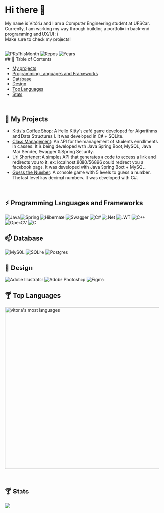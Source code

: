 ### <h1> Hi there 👋 </h1>

<p>My name is Vitória and I am a Computer Engineering student at UFSCar. Currently, I am working my way through building a portfolio in back-end programming and UX/UI :)<br>Make sure to check my projects!
</p>
<br>
<div>
  <img src="https://badges.strrl.dev/prs/monthly/vitorialira92?color=purple" alt="PRsThisMonth">
  <img src="https://badges.strrl.dev/repos/vitorialira92?color=purple" alt="Repos">
  <img src="https://badges.strrl.dev/years/vitorialira92?color=purple" alt="Years">
</div>
## 🔭 Table of Contents

- [My projects](#-my-projects)
- [Programming Languages and Frameworks](#-programming-languages-and-frameworks)
- [Database](#-database)
- [Design](#-design)
- [Top Languages](#-top-languages)
- [Stats](#-stats)
<br>

## 🌱 My Projects

- [Kitty's Coffee Shop](https://github.com/vitorialira92/ProjetoAED1): A Hello Kitty's café game developed for Algorithms and Data Structures I. It was developed in C# + SQLite.
- [Class Management](https://github.com/vitorialira92/ClassManagement): An API for the management of students enrollments in classes. It is being developed with Java Spring Boot, MySQL, Java Mail Sender, Swagger & Spring Security.
- [Url Shortener](https://github.com/vitorialira92/UrlShortener): A simples API that generates a code to access a link and redirects you to it, ex: localhost:8080/56896 could redirect you a facebook page. It was developed with Java Spring Boot + MySQL.
- [Guess the Number](https://github.com/vitorialira92/GuessTheNumber): A console game with 5 levels to guess a number. The last level has decimal numbers. It was developed with C#.

<br>

## ⚡ Programming Languages and Frameworks

![Java](https://img.shields.io/badge/java-%23ED8B00.svg?style=for-the-badge&logo=openjdk&logoColor=white)
![Spring](https://img.shields.io/badge/spring-%236DB33F.svg?style=for-the-badge&logo=spring&logoColor=white)
![Hibernate](https://img.shields.io/badge/Hibernate-59666C?style=for-the-badge&logo=Hibernate&logoColor=white)
![Swagger](https://img.shields.io/badge/-Swagger-%23Clojure?style=for-the-badge&logo=swagger&logoColor=white)
![C#](https://img.shields.io/badge/c%23-%23239120.svg?style=for-the-badge&logo=c-sharp&logoColor=white)
![.Net](https://img.shields.io/badge/.NET-5C2D91?style=for-the-badge&logo=.net&logoColor=white)
![JWT](https://img.shields.io/badge/JWT-black?style=for-the-badge&logo=JSON%20web%20tokens)
![C++](https://img.shields.io/badge/c++-%2300599C.svg?style=for-the-badge&logo=c%2B%2B&logoColor=white)
![OpenCV](https://img.shields.io/badge/opencv-%23white.svg?style=for-the-badge&logo=opencv&logoColor=white)
![C](https://img.shields.io/badge/c-%2300599C.svg?style=for-the-badge&logo=c&logoColor=white)
<br>

## 📫 Database

![MySQL](https://img.shields.io/badge/mysql-%2300f.svg?style=for-the-badge&logo=mysql&logoColor=white)
![SQLite](https://img.shields.io/badge/sqlite-%2307405e.svg?style=for-the-badge&logo=sqlite&logoColor=white)
![Postgres](https://img.shields.io/badge/postgres-%23316192.svg?style=for-the-badge&logo=postgresql&logoColor=white)
<br>

## 🎉 Design

![Adobe Illustrator](https://img.shields.io/badge/adobe%20illustrator-%23FF9A00.svg?style=for-the-badge&logo=adobe%20illustrator&logoColor=white)
![Adobe Photoshop](https://img.shields.io/badge/adobe%20photoshop-%2331A8FF.svg?style=for-the-badge&logo=adobe%20photoshop&logoColor=white)
![Figma](https://img.shields.io/badge/figma-%23F24E1E.svg?style=for-the-badge&logo=figma&logoColor=white)
<br>

## 🍸 Top Languages

<p align="left">
<img width="530em" src="https://github-readme-stats.vercel.app/api/top-langs/?username=vitorialira92&layout=compact&theme=vision-friendly-dark" alt="vitoria's most languages"/>
</p><br>

## 🍸 Stats
<img align="center" src="https://github-readme-streak-stats.herokuapp.com?user=vitorialira92&theme=tokyonight-duo&date_format=M%20j%5B%2C%20Y%5D&mode=weekly&card_width=1000">

